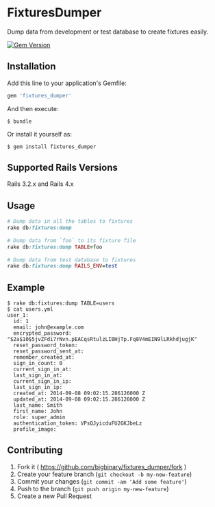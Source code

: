 # FixturesDumper

Dump data from development or test database to create fixtures easily.

[![Gem Version](https://badge.fury.io/rb/fixtures_dumper.svg)](http://badge.fury.io/rb/fixtures_dumper)

## Installation

Add this line to your application's Gemfile:

```ruby
gem 'fixtures_dumper'
```

And then execute:

    $ bundle

Or install it yourself as:

    $ gem install fixtures_dumper

## Supported Rails Versions

Rails 3.2.x and Rails 4.x

## Usage

``` ruby
# Dump data in all the tables to fixtures
rake db:fixtures:dump
 
# Dump data from `foo` to its fixture file
rake db:fixtures:dump TABLE=foo
 
# Dump data from test database to fixtures 
rake db:fixtures:dump RAILS_ENV=test 
```

## Example

```
$ rake db:fixtures:dump TABLE=users
$ cat users.yml
user_1:
  id: 1
  email: john@example.com
  encrypted_password: "$2a$10$5jvZFdi7rNvn.pEACqsRtulzLIBHjTp.Fq8V4mEIN9lLRkhdjugjK"
  reset_password_token:
  reset_password_sent_at:
  remember_created_at:
  sign_in_count: 0
  current_sign_in_at:
  last_sign_in_at:
  current_sign_in_ip:
  last_sign_in_ip:
  created_at: 2014-09-08 09:02:15.286126000 Z
  updated_at: 2014-09-08 09:02:15.286126000 Z
  last_name: Smith
  first_name: John
  role: super_admin
  authentication_token: VPsQJyicduFU2GKJbeLz
  profile_image:
```

## Contributing

1. Fork it ( https://github.com/bigbinary/fixtures_dumper/fork )
2. Create your feature branch (`git checkout -b my-new-feature`)
3. Commit your changes (`git commit -am 'Add some feature'`)
4. Push to the branch (`git push origin my-new-feature`)
5. Create a new Pull Request
